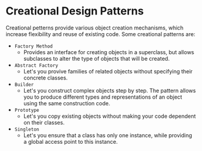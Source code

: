 # Creational Design Patterns
Creational petterns provide various object creation mechanisms, which increase flexibility and reuse of existing code. Some creational patterns are:
- `Factory Method`
  - Provides an interface for creating objects in a superclass, but allows subclasses to alter the type of objects that will be created.
- `Abstract Factory`
  - Let's you provive families of related objects without specifying their concrete classes.
- `Builder`
  - Let's you construct complex objects step by step. The pattern allows you to produce different types and representations of an object using the same construction code.
- `Prototype`
  - Let's you copy existing objects without making your code dependent on their classes.
- `Singleton`
  - Let's you ensure that a class has only one instance, while providing a global access point to this instance.
  

